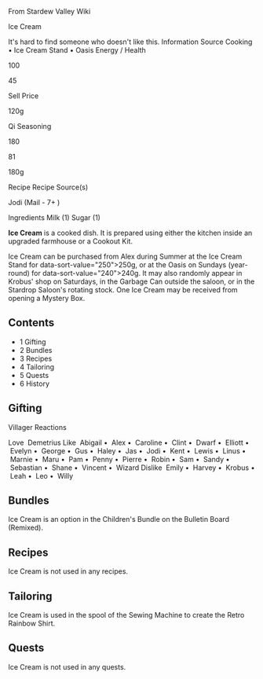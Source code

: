 From Stardew Valley Wiki

Ice Cream

It's hard to find someone who doesn't like this. Information Source Cooking • Ice Cream Stand • Oasis Energy / Health

100

45

Sell Price

120g

Qi Seasoning

180

81

180g

Recipe Recipe Source(s)

Jodi (Mail - 7+ )

Ingredients Milk (1) Sugar (1)

**Ice Cream** is a cooked dish. It is prepared using either the kitchen inside an upgraded farmhouse or a Cookout Kit.

Ice Cream can be purchased from Alex during Summer at the Ice Cream Stand for data-sort-value="250"&gt;250g, or at the Oasis on Sundays (year-round) for data-sort-value="240"&gt;240g. It may also randomly appear in Krobus' shop on Saturdays, in the Garbage Can outside the saloon, or in the Stardrop Saloon's rotating stock. One Ice Cream may be received from opening a Mystery Box.

## Contents

- 1 Gifting
- 2 Bundles
- 3 Recipes
- 4 Tailoring
- 5 Quests
- 6 History

## Gifting

Villager Reactions

Love  Demetrius Like  Abigail •  Alex •  Caroline •  Clint •  Dwarf •  Elliott •  Evelyn •  George •  Gus •  Haley •  Jas •  Jodi •  Kent •  Lewis •  Linus •  Marnie •  Maru •  Pam •  Penny •  Pierre •  Robin •  Sam •  Sandy •  Sebastian •  Shane •  Vincent •  Wizard Dislike  Emily •  Harvey •  Krobus •  Leah •  Leo •  Willy

## Bundles

Ice Cream is an option in the Children's Bundle on the Bulletin Board (Remixed).

## Recipes

Ice Cream is not used in any recipes.

## Tailoring

Ice Cream is used in the spool of the Sewing Machine to create the Retro Rainbow Shirt.

## Quests

Ice Cream is not used in any quests.